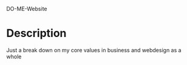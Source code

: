 DO-ME-Website

# Description

Just a break down on my core values in business and webdesign as a whole